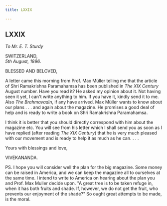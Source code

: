 ```yaml
---
title: LXXIX

---
```





  

  


## LXXIX

*To Mr. E. T. Sturdy*

SWITZERLAND,  
*5th August, 1896*.

BLESSED AND BELOVED,

A letter came this morning from Prof. Max Müller telling me that the
article of Shri Ramakrishna Paramahamsa has been published in *The XIX
Century* August number. Have you read it? He asked my opinion about it.
Not having seen it yet, I can't write anything to him. If you have it,
kindly send it to me. Also *The Brahmavadin*, if any have arrived. Max
Müller wants to know about our plans . . . and again about the magazine.
He promises a good deal of help and is ready to write a book on Shri
Ramakrishna Paramahamsa.

I think it is better that you should directly correspond with him about
the magazine etc. You will see from his letter which I shall send you as
soon as I have replied (after reading *The XIX Century*) that he is very
much pleased with our movement and is ready to help it as much as he
can. . . . 

Yours with blessings and love,

VIVEKANANDA.

  
PS. I hope you will consider well the plan for the big magazine. Some
money can be raised in America, and we can keep the magazine all to
ourselves at the same time. I intend to write to America on hearing
about the plan you and Prof. Max Muller decide upon. "A great tree is to
be taken refuge in, when it has both fruits and shade. If, however, we
do not get the fruit, who prevents our enjoyment of the shade?" So ought
great attempts to be made, is the moral.


